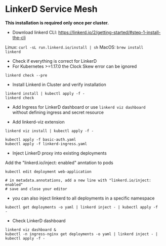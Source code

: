 # LinkerD Service Mesh

**This installation is required only once per cluster.**

* Download linkerd CLI: https://linkerd.io/2/getting-started/#step-1-install-the-cli

Linux: `curl -sL run.linkerd.io/install | sh`
MacOS: `brew install linkerd`

* Check if everything is correct for LinkerD
* For Kubernetes >=1.17.0 the Clock Skew error can be ignored

```shell
linkerd check --pre
```

* Install Linkerd in Cluster and verify installation

```shell
linkerd install | kubectl apply -f -
linkerd check
```

* Add Ingress for LinkerD dashboard or use `linkerd viz dashboard` without defining ingress and secret resource

* Add linkerd-viz extension

```shell
linkerd viz install | kubectl apply -f -
```

```shell
kubectl apply -f basic-auth.yaml
kubectl apply -f linkerd-ingress.yaml
```

* Inject LinkerD proxy into existing deployments

Add the "linkerd.io/inject: enabled" anntation to pods

```shell
kubectl edit deployment web-application

# in metadata.annotations, add a new line with "linkerd.io/inject: enabled"
# save and close your editor
```

* you can also inject linkerd to all deployments in a specific namespace

```shell
kubectl get deployments -o yaml | linkerd inject - | kubectl apply -f -
```

* Check LinkerD dashboard

```
linkerd viz dashboard &
kubectl -n ingress-nginx get deployments -o yaml | linkerd inject - | kubectl apply -f -
```
